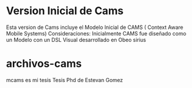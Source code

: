 # Version Inicial de Cams
Esta version de Cams incluye el Modelo Inicial de CAMS ( Context Aware Mobile Systems)
Consideraciones:
Inicialmente CAMS fue diseñado como un Modelo con un DSL Visual desarrollado en Obeo sirius

# archivos-cams
mcams es mi tesis
Tesis Phd de Estevan Gomez
